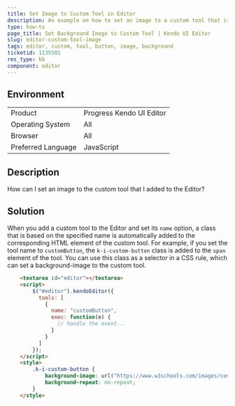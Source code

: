 ```yaml
---
title: Set Image to Custom Tool in Editor
description: An example on how to set an image to a custom tool that is added to the Kendo UI Editor.
type: how-to
page_title: Set Background Image to Custom Tool | Kendo UI Editor
slug: editor-custom-tool-image
tags: editor, custom, tool, button, image, background
ticketid: 1135501
res_type: kb
component: editor
---
```


## Environment

<table>
 <tr>
  <td>Product</td>
  <td>Progress Kendo UI Editor</td>
 </tr>
 <tr>
  <td>Operating System</td>
  <td>All</td>
 </tr>
 <tr>
  <td>Browser</td>
  <td>All</td>
 </tr>
 <tr>
  <td>Preferred Language</td>
  <td>JavaScript</td>
 </tr>
</table>

## Description

How can I set an image to the custom tool that I added to the Editor?

## Solution

When you add a custom tool to the Editor and set its `name` option, a class that is based on the specified name is automatically added to the corresponding HTML element of the custom tool. For example, if you set the tool name to `customButton`, the `k-i-custom-button` class is added to the `span` element of the tool. You can use this class as a selector in a CSS rule, which can set a background-image to the custom tool.

```html
	<textarea id="editor"></textarea>
	<script>
		$("#editor").kendoEditor({
		  tools: [
			{
			  name: "customButton",
			  exec: function(e) {
				// handle the event...
			  }
			}
		  ]
		});
	</script>
	<style>  
		.k-i-custom-button {
			background-image: url("https://www.w3schools.com/images/compatible_chrome.gif");
			background-repeat: no-repeat;
		}
	</style>
```
